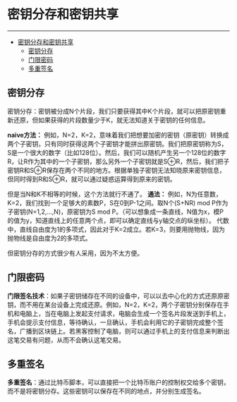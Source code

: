 <!--
 * @Author: ZhXZhao
 * @Date: 2020-02-10 16:12:19
 * @LastEditors  : ZhXZhao
 * @LastEditTime : 2020-02-10 16:49:47
 * @Description: 
 -->
# 密钥分存和密钥共享

---

- [密钥分存和密钥共享](#%e5%af%86%e9%92%a5%e5%88%86%e5%ad%98%e5%92%8c%e5%af%86%e9%92%a5%e5%85%b1%e4%ba%ab)
  - [密钥分存](#%e5%af%86%e9%92%a5%e5%88%86%e5%ad%98)
  - [门限密码](#%e9%97%a8%e9%99%90%e5%af%86%e7%a0%81)
  - [多重签名](#%e5%a4%9a%e9%87%8d%e7%ad%be%e5%90%8d)


## 密钥分存

密钥分存：密钥被分成N个片段，我们只要获得其中K个片段，就可以把原密钥重新还原，但如果获得的片段数量少于K，就无法知道关于密钥的任何信息。

**naive方法：**
例如，N=2，K=2，意味着我们把想要加密的密钥（原密钥）转换成两个子密钥，只有同时获得这两个子密钥才能拼出原密钥。我们把原密钥称为S，S是一个很大的数字（比如128位）。然后，我们可以随机产生另一个128位的数字R，让R作为其中的一个子密钥，那么另外一个子密钥就是S⊕R，然后，我们把子密钥R和S⊕R保存在两个不同的地方。根据单独子密钥无法知晓原来密钥信息，但同时得到R和S⊕R，就可以通过疑惑运算得到原来的密钥。

但是当N和K不相等的时候，这个方法就行不通了。
**通法：**
例如，N为任意数，K=2，我们找到一个足够大的素数P，S在0到P-1之间。取N个(S+NR) mod P作为子密钥(N=1,2,...,N)，原密钥为S mod P。（可以想象成一条直线，N值为x，模P的值为y，知道直线上的任意两个点，即可以确定直线与y轴交点的纵坐标）。
代数中，直线自由度为1的多项式，因此对于K=2成立。若K=3，则要用抛物线，因为抛物线是自由度为2的多项式。

但密钥分存的方式很少有人采用，因为不太方便。

## 门限密码

**门限签名技术**：如果子密钥储存在不同的设备中，可以以去中心化的方式还原原密钥，而不用在某台设备上完成还原。例如，N=2，K=2，两个子密钥分别保存在手机和电脑上，当在电脑上发起支付请求，电脑会生成一个签名片段发送到手机上，手机会提示支付信息，等待确认，一旦确认，手机会利用它的子密钥完成整个签名，广播到区块链上。若黑客控制了电脑，则可以通过手机上的支付信息来判断出这笔交易有问题，从而不会确认这笔交易。

## 多重签名

**多重签名**：通过比特币脚本，可以直接把一个比特币账户的控制权交给多个密钥，而不是将密钥分存。这些密钥可以保存在不同的地点，并分别生成签名。
